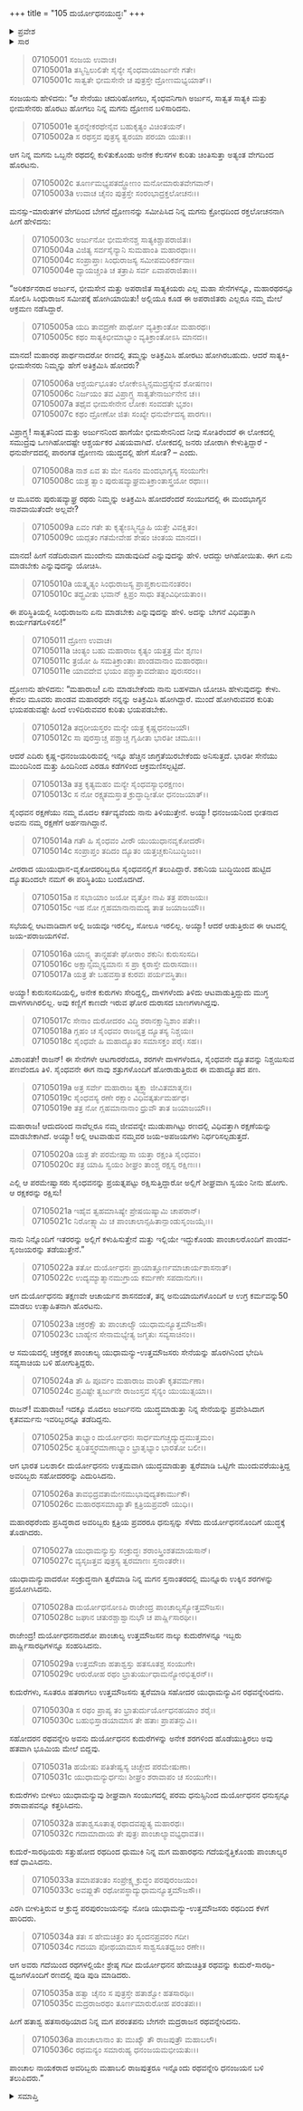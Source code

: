 +++
title = "105 ದುರ್ಯೋಧನಯುದ್ಧಃ"
+++

<details><summary>ಪ್ರವೇಶ</summary>


।।   ಓಂ ಓಂ ನಮೋ ನಾರಾಯಣಾಯ।।   ಶ್ರೀ ವೇದವ್ಯಾಸಾಯ ನಮಃ ।।

ಶ್ರೀ ಕೃಷ್ಣದ್ವೈಪಾಯನ ವೇದವ್ಯಾಸ ವಿರಚಿತ  

**ಶ್ರೀ ಮಹಾಭಾರತ**

**ದ್ರೋಣ ಪರ್ವ**

**ಜಯದ್ರಥವಧ ಪರ್ವ**

**ಅಧ್ಯಾಯ 105**

</details>

<details><summary>ಸಾರ</summary>

ದುರ್ಯೋಧನ-ದ್ರೋಣರ ಸಂವಾದ (1-21). ಯುಧಾಮನ್ಯು-ಉತ್ತಮೌಜರೊಂದಿಗೆ ದುರ್ಯೋಧನನ ಯುದ್ಧ, ಪರಾಜಯ (22-36).


</details>



> 07105001 ಸಂಜಯ ಉವಾಚ।   
07105001a ತಸ್ಮಿನ್ವಿಲುಲಿತೇ ಸೈನ್ಯೇ ಸೈಂಧವಾಯಾರ್ಜುನೇ ಗತೇ।   
07105001c ಸಾತ್ವತೇ ಭೀಮಸೇನೇ ಚ ಪುತ್ರಸ್ತೇ ದ್ರೋಣಮಭ್ಯಯಾತ್।।

ಸಂಜಯನು ಹೇಳಿದನು: “ಆ ಸೇನೆಯು ಚದುರಿಹೋಗಲು, ಸೈಂಧವನಿಗಾಗಿ ಅರ್ಜುನ, ಸಾತ್ವತ ಸಾತ್ಯಕಿ ಮತ್ತು ಭೀಮಸೇನರು ಹೊರಟು ಹೋಗಲು ನಿನ್ನ ಮಗನು ದ್ರೋಣನ ಬಳಿಸಾರಿದನು.

> 07105001e ತ್ವರನ್ನೇಕರಥೇನೈವ ಬಹುಕೃತ್ಯಂ ವಿಚಿಂತಯನ್।   
07105002a ಸ ರಥಸ್ತವ ಪುತ್ರಸ್ಯ ತ್ವರಯಾ ಪರಯಾ ಯುತಃ।।

ಆಗ ನಿನ್ನ ಮಗನು ಒಬ್ಬನೇ ರಥದಲ್ಲಿ ಕುಳಿತುಕೊಂಡು ಅನೇಕ ಕೆಲಸಗಳ ಕುರಿತು ಚಿಂತಿಸುತ್ತಾ ಅತ್ಯಂತ ವೇಗದಿಂದ ಹೊರಟನು.

> 07105002c ತೂರ್ಣಮಭ್ಯಪತದ್ದ್ರೋಣಂ ಮನೋಮಾರುತವೇಗವಾನ್।   
07105003a ಉವಾಚ ಚೈನಂ ಪುತ್ರಸ್ತೇ ಸಂರಂಭಾದ್ರಕ್ತಲೋಚನಃ।।

ಮನಸ್ಸು-ಮಾರುತಗಳ ವೇಗದಿಂದ ಬೇಗನೆ ದ್ರೋಣನನ್ನು ಸಮೀಪಿಸಿದ ನಿನ್ನ ಮಗನು ಕ್ರೋಧದಿಂದ ರಕ್ತಲೋಚನನಾಗಿ ಹೀಗೆ ಹೇಳಿದನು:

> 07105003c ಅರ್ಜುನೋ ಭೀಮಸೇನಶ್ಚ ಸಾತ್ಯಕಿಶ್ಚಾಪರಾಜಿತಃ।   
07105004a ವಿಜಿತ್ಯ ಸರ್ವಸೈನ್ಯಾನಿ ಸುಮಹಾಂತಿ ಮಹಾರಥಾಃ।।   
07105004c ಸಂಪ್ರಾಪ್ತಾಃ ಸಿಂಧುರಾಜಸ್ಯ ಸಮೀಪಮರಿಕರ್ಶನಾಃ।   
07105004e ವ್ಯಾಯಚ್ಚಂತಿ ಚ ತತ್ರಾಪಿ ಸರ್ವ ಏವಾಪರಾಜಿತಾಃ।।

“ಅರಿಕರ್ಶನರಾದ ಅರ್ಜುನ, ಭೀಮಸೇನ ಮತ್ತು ಅಪರಾಜಿತ ಸಾತ್ಯಕಿಯರು ಎಲ್ಲ ಮಹಾ ಸೇನೆಗಳನ್ನೂ, ಮಹಾರಥರನ್ನೂ ಸೋಲಿಸಿ ಸಿಂಧುರಾಜನ ಸಮೀಪಕ್ಕೆ ಹೋಗಿಯಾಯಿತು! ಅಲ್ಲಿಯೂ ಕೂಡ ಈ ಅಪರಾಜಿತರು ಎಲ್ಲರೂ ನಮ್ಮ ಮೇಲೆ ಆಕ್ರಮಣ ನಡೆಸಿದ್ದಾರೆ.

> 07105005a ಯದಿ ತಾವದ್ರಣೇ ಪಾರ್ಥೋ ವ್ಯತಿಕ್ರಾಂತೋ ಮಹಾರಥಃ।   
07105005c ಕಥಂ ಸಾತ್ಯಕಿಭೀಮಾಭ್ಯಾಂ ವ್ಯತಿಕ್ರಾಂತೋಽಸಿ ಮಾನದ।।

ಮಾನದ! ಮಹಾರಥ ಪಾರ್ಥನಾದರೋ ರಣದಲ್ಲಿ ತಮ್ಮನ್ನು ಅತಿಕ್ರಮಿಸಿ ಹೋರಟು ಹೋಗಿರಬಹುದು. ಆದರೆ ಸಾತ್ಯಕಿ-ಭೀಮಸೇನರು ನಿಮ್ಮನ್ನು ಹೇಗೆ ಅತಿಕ್ರಮಿಸಿ ಹೋದರು?

> 07105006a ಆಶ್ಚರ್ಯಭೂತಂ ಲೋಕೇಽಸ್ಮಿನ್ಸಮುದ್ರಸ್ಯೇವ ಶೋಷಣಂ।   
07105006c ನಿರ್ಜಯಂ ತವ ವಿಪ್ರಾಗ್ರ್ಯ ಸಾತ್ವತೇನಾರ್ಜುನೇನ ಚ।।   
07105007a ತಥೈವ ಭೀಮಸೇನೇನ ಲೋಕಃ ಸಂವದತೇ ಭೃಶಂ।   
07105007c ಕಥಂ ದ್ರೋಣೋ ಜಿತಃ ಸಂಖ್ಯೇ ಧನುರ್ವೇದಸ್ಯ ಪಾರಗಃ।।

ವಿಪ್ರಾಗ್ರ್ಯ! ಸಾತ್ವತನಿಂದ ಮತ್ತು ಅರ್ಜುನನಿಂದ ಹಾಗೆಯೇ ಭೀಮಸೇನನಿಂದ ನೀವು ಸೋತಿರೆಂದರೆ ಈ ಲೋಕದಲ್ಲಿ ಸಮುದ್ರವು ಒಣಗಿಹೋದಷ್ಟೇ ಆಶ್ಚರ್ಯಕರ ವಿಷಯವಾಗಿದೆ. ಲೋಕದಲ್ಲಿ ಜನರು ಜೋರಾಗಿ ಕೇಳುತ್ತಿದ್ದಾರೆ - ಧನುರ್ವೇದದಲ್ಲಿ ಪಾರಂಗತ ದ್ರೋಣನು ಯುದ್ಧದಲ್ಲಿ ಹೇಗೆ ಸೋತ? – ಎಂದು.

> 07105008a ನಾಶ ಏವ ತು ಮೇ ನೂನಂ ಮಂದಭಾಗ್ಯಸ್ಯ ಸಂಯುಗೇ।   
07105008c ಯತ್ರ ತ್ವಾಂ ಪುರುಷವ್ಯಾಘ್ರಮತಿಕ್ರಾಂತಾಸ್ತ್ರಯೋ ರಥಾಃ।।

ಆ ಮೂವರು ಪುರುಷವ್ಯಾಘ್ರ ರಥರು ನಿಮ್ಮನ್ನು ಅತಿಕ್ರಮಿಸಿ ಹೋದರೆಂದರೆ ಸಂಯುಗದಲ್ಲಿ ಈ ಮಂದಭಾಗ್ಯನ ನಾಶವಾಯಿತೆಂದೇ ಅಲ್ಲವೇ?

> 07105009a ಏವಂ ಗತೇ ತು ಕೃತ್ಯೇಽಸ್ಮಿನ್ಬ್ರೂಹಿ ಯತ್ತೇ ವಿವಕ್ಷಿತಂ।   
07105009c ಯದ್ಗತಂ ಗತಮೇವೇಹ ಶೇಷಂ ಚಿಂತಯ ಮಾನದ।।

ಮಾನದ! ಹೀಗೆ ನಡೆದಿರುವಾಗ ಮುಂದೇನು ಮಾಡುವುದಿದೆ ಎನ್ನುವುದನ್ನು ಹೇಳಿ. ಆದದ್ದು ಆಗಿಹೋಯಿತು. ಈಗ ಏನು ಮಾಡಬೇಕು ಎನ್ನುವುದನ್ನು ಯೋಚಿಸಿ.

> 07105010a ಯತ್ಕೃತ್ಯಂ ಸಿಂಧುರಾಜಸ್ಯ ಪ್ರಾಪ್ತಕಾಲಮನಂತರಂ।   
07105010c ತದ್ಬ್ರವೀತು ಭವಾನ್ ಕ್ಷಿಪ್ರಂ ಸಾಧು ತತ್ಸಂವಿಧೀಯತಾಂ।।

ಈ ಪರಿಸ್ಥಿತಿಯಲ್ಲಿ ಸಿಂಧುರಾಜನು ಏನು ಮಾಡಬೇಕು ಎನ್ನುವುದನ್ನು ಹೇಳಿ. ಅದನ್ನು ಬೇಗನೆ ವಿಧಿವತ್ತಾಗಿ ಕಾರ್ಯಗತಗೊಳಿಸಲಿ!”

> 07105011 ದ್ರೋಣ ಉವಾಚ।   
07105011a ಚಿಂತ್ಯಂ ಬಹು ಮಹಾರಾಜ ಕೃತ್ಯಂ ಯತ್ತತ್ರ ಮೇ ಶೃಣು।   
07105011c ತ್ರಯೋ ಹಿ ಸಮತಿಕ್ರಾಂತಾಃ ಪಾಂಡವಾನಾಂ ಮಹಾರಥಾಃ।   
07105011e ಯಾವದೇವ ಭಯಂ ಪಶ್ಚಾತ್ತಾವದೇಷಾಂ ಪುರಃಸರಂ।।

ದ್ರೋಣನು ಹೇಳಿದನು: “ಮಹಾರಾಜ! ಏನು ಮಾಡಬೇಕೆಂದು ನಾನು ಬಹಳವಾಗಿ ಯೋಚಿಸಿ ಹೇಳುವುದನ್ನು ಕೇಳು. ಕೇವಲ ಮೂವರು ಪಾಂಡವ ಮಹಾರಥರೇ ನನ್ನನ್ನು ಅತಿಕ್ರಮಿಸಿ ಹೋಗಿದ್ದಾರೆ. ಮುಂದೆ ಹೋಗಿರುವವರ ಕುರಿತು ಭಯಪಡುವಷ್ಟೇ ಹಿಂದೆ ಉಳಿದಿರುವವರ ಕುರಿತು ಭಯಪಡಬೇಕು.

> 07105012a ತದ್ಗರೀಯಸ್ತರಂ ಮನ್ಯೇ ಯತ್ರ ಕೃಷ್ಣಧನಂಜಯೌ।   
07105012c ಸಾ ಪುರಸ್ತಾಚ್ಚ ಪಶ್ಚಾಚ್ಚ ಗೃಹೀತಾ ಭಾರತೀ ಚಮೂಃ।।

ಆದರೆ ಎದಿರು ಕೃಷ್ಣ-ಧನಂಜಯರಿರುವಲ್ಲಿ ಇನ್ನೂ ಹೆಚ್ಚಿನ ಜಾಗ್ರತೆಯಿರಬೇಕೆಂದು ಅನಿಸುತ್ತದೆ. ಭಾರತೀ ಸೇನೆಯು ಮುಂದಿನಿಂದ ಮತ್ತು ಹಿಂದಿನಿಂದ ಎರಡೂ ಕಡೆಗಳಿಂದ ಆಕ್ರಮಣಿಸಲ್ಪಟ್ಟಿದೆ.

> 07105013a ತತ್ರ ಕೃತ್ಯಮಹಂ ಮನ್ಯೇ ಸೈಂಧವಸ್ಯಾಭಿರಕ್ಷಣಂ।   
07105013c ಸ ನೋ ರಕ್ಷ್ಯತಮಸ್ತಾತ ಕ್ರುದ್ಧಾದ್ಭೀತೋ ಧನಂಜಯಾತ್।।

ಸೈಂಧವನ ರಕ್ಷಣೆಯು ನಮ್ಮ ಮೊದಲ ಕರ್ತವ್ಯವೆಂದು ನಾನು ತಿಳಿಯುತ್ತೇನೆ. ಅಯ್ಯಾ! ಧನಂಜಯನಿಂದ ಭೀತನಾದ ಅವನು ನಮ್ಮ ರಕ್ಷಣೆಗೆ ಅರ್ಹನಾಗಿದ್ದಾನೆ.

> 07105014a ಗತೌ ಹಿ ಸೈಂಧವಂ ವೀರೌ ಯುಯುಧಾನವೃಕೋದರೌ।   
07105014c ಸಂಪ್ರಾಪ್ತಂ ತದಿದಂ ದ್ಯೂತಂ ಯತ್ತಚ್ಚಕುನಿಬುದ್ಧಿಜಂ।।

ವೀರರಾದ ಯುಯುಧಾನ-ವೃಕೋದರರಿಬ್ಬರೂ ಸೈಂಧವನಲ್ಲಿಗೆ ತಲುಪಿದ್ದಾರೆ. ಶಕುನಿಯ ಬುದ್ಧಿಯಿಂದ ಹುಟ್ಟಿದ ದ್ಯೂತದಿಂದಲೇ ನಮಗೆ ಈ ಪರಿಸ್ಥಿತಿಯು ಬಂದೊದಗಿದೆ.

> 07105015a ನ ಸಭಾಯಾಂ ಜಯೋ ವೃತ್ತೋ ನಾಪಿ ತತ್ರ ಪರಾಜಯಃ।   
07105015c ಇಹ ನೋ ಗ್ಲಹಮಾನಾನಾಮದ್ಯ ತಾತ ಜಯಾಜಯೌ।।

ಸಭೆಯಲ್ಲಿ ಆಟವಾಡಿದಾಗ ಅಲ್ಲಿ ಜಯವೂ ಇರಲಿಲ್ಲ, ಸೋಲೂ ಇರಲಿಲ್ಲ. ಅಯ್ಯಾ! ಆದರೆ ಆಡುತ್ತಿರುವ ಈ ಆಟದಲ್ಲಿ ಜಯ-ಪರಾಜಯಗಳಿವೆ.

> 07105016a ಯಾನ್ಸ್ಮ ತಾನ್ಗ್ಲಹತೇ ಘೋರಾಂ ಶಕುನಿಃ ಕುರುಸಂಸದಿ।   
07105016c ಅಕ್ಷಾನ್ಸಮ್ಮನ್ಯಮಾನಃ ಸ ಪ್ರಾ ಕ್ಶರಾಸ್ತೇ ದುರಾಸದಾಃ।।   
07105017a ಯತ್ರ ತೇ ಬಹವಸ್ತಾತ ಕುರವಃ ಪರ್ಯವಸ್ಥಿತಾಃ।

ಅಯ್ಯಾ! ಕುರುಸಂಸದಿಯಲ್ಲಿ, ಅನೇಕ ಕುರುಗಳು ಸೇರಿದ್ದಲ್ಲಿ, ದಾಳಗಳೆಂದು ತಿಳಿದು ಆಟವಾಡುತ್ತಿದ್ದುದು ಮುಗ್ಧ ದಾಳಗಳಾಗಿರಲಿಲ್ಲ. ಅವು ಕಣ್ಣಿಗೆ ಕಾಣದೇ ಇರುವ ಘೋರ ದುರಾಸದ ಬಾಣಗಳಾಗಿದ್ದವು.

> 07105017c ಸೇನಾಂ ದುರೋದರಂ ವಿದ್ಧಿ ಶರಾನಕ್ಷಾನ್ವಿಶಾಂ ಪತೇ।।   
07105018a ಗ್ಲಹಂ ಚ ಸೈಂಧವಂ ರಾಜನ್ನತ್ರ ದ್ಯೂತಸ್ಯ ನಿಶ್ಚಯಃ।   
07105018c ಸೈಂಧವೇ ಹಿ ಮಹಾದ್ಯೂತಂ ಸಮಾಸಕ್ತಂ ಪರೈಃ ಸಹ।।

ವಿಶಾಂಪತೇ! ರಾಜನ್! ಈ ಸೇನೆಗಳೇ ಆಟಗಾರರೆಂದೂ, ಶರಗಳೇ ದಾಳಗಳೆಂದೂ, ಸೈಂಧವನೇ ದ್ಯೂತವನ್ನು ನಿಶ್ಚಯಿಸುವ ಪಣವೆಂದೂ ತಿಳಿ. ಸೈಂಧವನೇ ಈಗ ನಾವು ಶತ್ರುಗಳೊಂದಿಗೆ ಹೋರಾಡುತ್ತಿರುವ ಈ ಮಹಾದ್ಯೂತದ ಪಣ.

> 07105019a ಅತ್ರ ಸರ್ವೇ ಮಹಾರಾಜ ತ್ಯಕ್ತ್ವಾ ಜೀವಿತಮಾತ್ಮನಃ।   
07105019c ಸೈಂಧವಸ್ಯ ರಣೇ ರಕ್ಷಾಂ ವಿಧಿವತ್ಕರ್ತುಮರ್ಹಥ।   
07105019e ತತ್ರ ನೋ ಗ್ಲಹಮಾನಾನಾಂ ಧ್ರುವೌ ತಾತ ಜಯಾಜಯೌ।।

ಮಹಾರಾಜ! ಆದುದರಿಂದ ನಾವೆಲ್ಲರೂ ನಮ್ಮ ಜೀವವನ್ನೇ ಮುಡುಪಾಗಿಟ್ಟು ರಣದಲ್ಲಿ ವಿಧಿವತ್ತಾಗಿ ರಕ್ಷಣೆಯನ್ನು ಮಾಡಬೇಕಾಗಿದೆ. ಅಯ್ಯಾ! ಅಲ್ಲಿ ಆಟವಾಡುವ ನಮ್ಮವರ ಜಯ-ಅಪಜಯಗಳು ನಿರ್ಧರಿಸಲ್ಪಡುತ್ತದೆ.

> 07105020a ಯತ್ರ ತೇ ಪರಮೇಷ್ವಾಸಾ ಯತ್ತಾ ರಕ್ಷಂತಿ ಸೈಂಧವಂ।   
07105020c ತತ್ರ ಯಾಹಿ ಸ್ವಯಂ ಶೀಘ್ರಂ ತಾಂಶ್ಚ ರಕ್ಷಸ್ವ ರಕ್ಷಿಣಃ।।

ಎಲ್ಲಿ ಆ ಪರಮೇಷ್ವಾಸರು ಸೈಂಧವನನ್ನು ಪ್ರಯತ್ನಪಟ್ಟು ರಕ್ಷಿಸುತ್ತಿದ್ದಾರೋ ಅಲ್ಲಿಗೆ ಶೀಘ್ರವಾಗಿ ಸ್ವಯಂ ನೀನು ಹೋಗು. ಆ ರಕ್ಷಕರನ್ನು ರಕ್ಷಿಸು!

> 07105021a ಇಹೈವ ತ್ವಹಮಾಸಿಷ್ಯೇ ಪ್ರೇಷಯಿಷ್ಯಾಮಿ ಚಾಪರಾನ್।   
07105021c ನಿರೋತ್ಸ್ಯಾಮಿ ಚ ಪಾಂಚಾಲಾನ್ಸಹಿತಾನ್ಪಾಂಡುಸೃಂಜಯೈಃ।।

ನಾನು ನಿನ್ನೊಂದಿಗೆ ಇತರರನ್ನು ಅಲ್ಲಿಗೆ ಕಳುಹಿಸುತ್ತೇನೆ ಮತ್ತು ಇಲ್ಲಿಯೇ ಇದ್ದುಕೊಂಡು ಪಾಂಚಾಲರೊಂದಿಗೆ ಪಾಂಡವ-ಸೃಂಜಯರನ್ನು ತಡೆಯುತ್ತೇನೆ.”

> 07105022a ತತೋ ದುರ್ಯೋಧನಃ ಪ್ರಾಯಾತ್ತೂರ್ಣಮಾಚಾರ್ಯಶಾಸನಾತ್।   
07105022c ಉದ್ಯಮ್ಯಾತ್ಮಾನಮುಗ್ರಾಯ ಕರ್ಮಣೇ ಸಪದಾನುಗಃ।।

ಆಗ ದುರ್ಯೋಧನನು ತಕ್ಷಣವೇ ಆಚಾರ್ಯನ ಶಾಸನದಂತೆ, ತನ್ನ ಅನುಯಾಯಿಗಳೊಂದಿಗೆ ಆ ಉಗ್ರ ಕರ್ಮವನ್ನು50 ಮಾಡಲು ಉತ್ಸಾಹಿತನಾಗಿ ಹೊರಟನು.

> 07105023a ಚಕ್ರರಕ್ಷೌ ತು ಪಾಂಚಾಲ್ಯೌ ಯುಧಾಮನ್ಯೂತ್ತಮೌಜಸೌ।   
07105023c ಬಾಹ್ಯೇನ ಸೇನಾಮಭ್ಯೇತ್ಯ ಜಗ್ಮತುಃ ಸವ್ಯಸಾಚಿನಂ।।

ಆ ಸಮಯದಲ್ಲಿ ಚಕ್ರರಕ್ಷಕ ಪಾಂಚಾಲ್ಯ ಯುಧಾಮನ್ಯು-ಉತ್ತಮೌಜಸರು ಸೇನೆಯನ್ನು ಹೊರಗಿನಿಂದ ಭೇದಿಸಿ ಸವ್ಯಸಾಚಿಯ ಬಳಿ ಹೋಗುತ್ತಿದ್ದರು.

> 07105024a ತೌ ಹಿ ಪೂರ್ವಂ ಮಹಾರಾಜ ವಾರಿತೌ ಕೃತವರ್ಮಣಾ।   
07105024c ಪ್ರವಿಷ್ಟೇ ತ್ವರ್ಜುನೇ ರಾಜಂಸ್ತವ ಸೈನ್ಯಂ ಯುಯುತ್ಸಯಾ।।

ರಾಜನ್! ಮಹಾರಾಜ! ಇದಕ್ಕೂ ಮೊದಲು ಅರ್ಜುನನು ಯುದ್ಧಮಾಡುತ್ತಾ ನಿನ್ನ ಸೇನೆಯನ್ನು ಪ್ರವೇಶಿಸಿದಾಗ ಕೃತವರ್ಮನು ಇವರಿಬ್ಬರನ್ನೂ ತಡೆದಿದ್ದನು.

> 07105025a ತಾಭ್ಯಾಂ ದುರ್ಯೋಧನಃ ಸಾರ್ಧಮಗಚ್ಚದ್ಯುದ್ಧಮುತ್ತಮಂ।   
07105025c ತ್ವರಿತಸ್ತ್ವರಮಾಣಾಭ್ಯಾಂ ಭ್ರಾತೃಭ್ಯಾಂ ಭಾರತೋ ಬಲೀ।।

ಆಗ ಭಾರತ ಬಲಶಾಲೀ ದುರ್ಯೋಧನನು ಉತ್ತಮವಾಗಿ ಯುದ್ಧಮಾಡುತ್ತಾ ತ್ವರೆಮಾಡಿ ಒಟ್ಟಿಗೇ ಮುಂದುವರೆಯುತ್ತಿದ್ದ ಅವರಿಬ್ಬರು ಸಹೋದರರನ್ನು ಎದುರಿಸಿದನು.

> 07105026a ತಾವಭಿದ್ರವತಾಮೇನಮುಭಾವುದ್ಯತಕಾರ್ಮುಕೌ।   
07105026c ಮಹಾರಥಸಮಾಖ್ಯಾತೌ ಕ್ಷತ್ರಿಯಪ್ರವರೌ ಯುಧಿ।।

ಮಹಾರಥರೆಂದು ಪ್ರಸಿದ್ಧರಾದ ಅವರಿಬ್ಬರು ಕ್ಷತ್ರಿಯ ಪ್ರವರರೂ ಧನುಸ್ಸನ್ನು ಸೆಳೆದು ದುರ್ಯೋಧನನೊಂದಿಗೆ ಯುದ್ಧಕ್ಕೆ ತೊಡಗಿದರು.

> 07105027a ಯುಧಾಮನ್ಯುಸ್ತು ಸಂಕ್ರುದ್ಧಃ ಶರಾಂಸ್ತ್ರಿಂಶತಮಾಯಸಾನ್।   
07105027c ವ್ಯಸೃಜತ್ತವ ಪುತ್ರಸ್ಯ ತ್ವರಮಾಣಃ ಸ್ತನಾಂತರೇ।।

ಯುಧಾಮನ್ಯುವಾದರೋ ಸಂಕ್ರುದ್ಧನಾಗಿ ತ್ವರೆಮಾಡಿ ನಿನ್ನ ಮಗನ ಸ್ತನಾಂತರದಲ್ಲಿ ಮುನ್ನೂರು ಉಕ್ಕಿನ ಶರಗಳನ್ನು ಪ್ರಯೋಗಿಸಿದನು.

> 07105028a ದುರ್ಯೋಧನೋಽಪಿ ರಾಜೇಂದ್ರ ಪಾಂಚಾಲ್ಯಸ್ಯೋತ್ತಮೌಜಸಃ।   
07105028c ಜಘಾನ ಚತುರಶ್ಚಾಶ್ವಾನುಭೌ ಚ ಪಾರ್ಷ್ಣಿಸಾರಥೀ।।

ರಾಜೇಂದ್ರ! ದುರ್ಯೋಧನನಾದರೋ ಪಾಂಚಾಲ್ಯ ಉತ್ತಮೌಜಸನ ನಾಲ್ಕು ಕುದುರೆಗಳನ್ನೂ ಇಬ್ಬರು ಪಾರ್ಷ್ಣಿಸಾರಥಿಗಳನ್ನೂ ಸಂಹರಿಸಿದನು.

> 07105029a ಉತ್ತಮೌಜಾ ಹತಾಶ್ವಸ್ತು ಹತಸೂತಶ್ಚ ಸಂಯುಗೇ।   
07105029c ಆರುರೋಹ ರಥಂ ಭ್ರಾತುರ್ಯುಧಾಮನ್ಯೋರಭಿತ್ವರನ್।।

ಕುದುರೆಗಳು, ಸೂತರೂ ಹತರಾಗಲು ಉತ್ತಮೌಜಸನು ತ್ವರೆಮಾಡಿ ಸಹೋದರ ಯುಧಾಮನ್ಯುವಿನ ರಥವನ್ನೇರಿದನು.

> 07105030a ಸ ರಥಂ ಪ್ರಾಪ್ಯ ತಂ ಭ್ರಾತುರ್ದುರ್ಯೋಧನಹಯಾಂ ಶರೈಃ।   
07105030c ಬಹುಭಿಸ್ತಾಡಯಾಮಾಸ ತೇ ಹತಾಃ ಪ್ರಾಪತನ್ಭುವಿ।।

ಸಹೋದರನ ರಥವನ್ನೇರಿ ಅವನು ದುರ್ಯೋಧನನ ಕುದುರೆಗಳನ್ನು ಅನೇಕ ಶರಗಳಿಂದ ಹೊಡೆಯುತ್ತಿರಲು ಅವು ಹತವಾಗಿ ಭೂಮಿಯ ಮೇಲೆ ಬಿದ್ದವು.

> 07105031a ಹಯೇಷು ಪತಿತೇಷ್ವಸ್ಯ ಚಿಚ್ಚೇದ ಪರಮೇಷುಣಾ।   
07105031c ಯುಧಾಮನ್ಯುರ್ಧನುಃ ಶೀಘ್ರಂ ಶರಾವಾಪಂ ಚ ಸಂಯುಗೇ।।

ಕುದುರೆಗಳು ಬೀಳಲು ಯುಧಾಮನ್ಯುವು ಶೀಘ್ರವಾಗಿ ಸಂಯುಗದಲ್ಲಿ ಪರಮ ಧನುಸ್ಸಿನಿಂದ ದುರ್ಯೋಧನನ ಧನುಸ್ಸನ್ನೂ ಶರಾವಾಪವನ್ನೂ ಕತ್ತರಿಸಿದನು.

> 07105032a ಹತಾಶ್ವಸೂತಾತ್ಸ ರಥಾದವಪ್ಲುತ್ಯ ಮಹಾರಥಃ।   
07105032c ಗದಾಮಾದಾಯ ತೇ ಪುತ್ರಃ ಪಾಂಚಾಲ್ಯಾವಭ್ಯಧಾವತ।।

ಕುದುರೆ-ಸಾರಥಿಯರು ಸತ್ತುಹೋದ ರಥದಿಂದ ಧುಮುಕಿ ನಿನ್ನ ಮಗ ಮಹಾರಥನು ಗದೆಯನ್ನೆತ್ತಿಕೊಂಡು ಪಾಂಚಾಲ್ಯರ ಕಡೆ ಧಾವಿಸಿದನು.

> 07105033a ತಮಾಪತಂತಂ ಸಂಪ್ರೇಕ್ಷ್ಯ ಕ್ರುದ್ಧಂ ಪರಪುರಂಜಯಂ।   
07105033c ಅವಪ್ಲುತೌ ರಥೋಪಸ್ಥಾದ್ಯುಧಾಮನ್ಯೂತ್ತಮೌಜಸೌ।।

ಎರಗಿ ಬೀಳುತ್ತಿರುವ ಆ ಕ್ರುದ್ಧ ಪರಪುರಂಜಯನನ್ನು ನೋಡಿ ಯುಧಾಮನ್ಯು-ಉತ್ತಮೌಜಸರು ರಥದಿಂದ ಕೆಳಗೆ ಹಾರಿದರು.

> 07105034a ತತಃ ಸ ಹೇಮಚಿತ್ರಂ ತಂ ಸ್ಯಂದನಪ್ರವರಂ ಗದೀ।   
07105034c ಗದಯಾ ಪೋಥಯಾಮಾಸ ಸಾಶ್ವಸೂತಧ್ವಜಂ ರಣೇ।।

ಆಗ ಅವರು ಗದೆಯಿಂದ ರಥಗಳಲ್ಲಿಯೇ ಶ್ರೇಷ್ಠ ಗದೀ ದುರ್ಯೋಧನನ ಹೇಮಚಿತ್ರಿತ ರಥವನ್ನು ಕುದುರೆ-ಸಾರಥಿ-ಧ್ವಜಗಳೊಂದಿಗೆ ರಣದಲ್ಲಿ ಪುಡಿ ಪುಡಿ ಮಾಡಿದರು.

> 07105035a ಹತ್ವಾ ಚೈನಂ ಸ ಪುತ್ರಸ್ತೇ ಹತಾಶ್ವೋ ಹತಸಾರಥಿಃ।   
07105035c ಮದ್ರರಾಜರಥಂ ತೂರ್ಣಮಾರುರೋಹ ಪರಂತಪಃ।।

ಹೀಗೆ ಹತಾಶ್ವ ಹತಸಾರಥಿಯಾದ ನಿನ್ನ ಮಗ ಪರಂತಪನು ಬೇಗನೇ ಮದ್ರರಾಜನ ರಥವನ್ನೇರಿದನು.

> 07105036a ಪಾಂಚಾಲಾನಾಂ ತು ಮುಖ್ಯೌ ತೌ ರಾಜಪುತ್ರೌ ಮಹಾಬಲೌ।   
07105036c ರಥಮನ್ಯಂ ಸಮಾರುಹ್ಯ ಧನಂಜಯಮಭೀಯತುಃ।।

ಪಾಂಚಾಲ ನಾಯಕರಾದ ಅವರಿಬ್ಬರು ಮಹಾಬಲಿ ರಾಜಪುತ್ರರೂ ಇನ್ನೊಂದು ರಥವನ್ನೇರಿ ಧನಂಜಯನ ಬಳಿ ತಲುಪಿದರು.”


<details><summary>ಸಮಾಪ್ತಿ</summary>


ಇತಿ ಶ್ರೀ ಮಹಾಭಾರತೇ ದ್ರೋಣ ಪರ್ವಣಿ ಜಯದ್ರಥವಧ ಪರ್ವಣಿ ದುರ್ಯೋಧನಯುದ್ಧೇ ಪಂಚಾಧಿಕಶತತಮೋಽಧ್ಯಾಯಃ ।।  
ಇದು ಶ್ರೀ ಮಹಾಭಾರತದಲ್ಲಿ ದ್ರೋಣ ಪರ್ವದಲ್ಲಿ ಜಯದ್ರಥವಧ ಪರ್ವದಲ್ಲಿ ದುರ್ಯೋಧನಯುದ್ಧ ಎನ್ನುವ ನೂರಾಐದನೇ ಅಧ್ಯಾಯವು.


</details>
